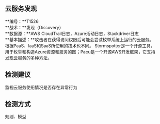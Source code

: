 ## 云服务发现  
**编号：**T1526  
**战术：**发现（Discovery）  
**数据源：**AWS CloudTrail日志，Azure活动日志，Stackdriver日志  
**基本描述：**攻击者在获得访问权限后可能会尝试枚举系统上运行的云服务。根据PaaS，IaaS和SaaS所使用的技术也不同。
Stormspotter是一个开源工具，用于枚举和构造Azure资源和服务的图；Pacu是一个开源AWS开发框架，它支持发现云服务的多种方法。  
## 检测建议  
监视云服务使用情况是否存在异常行为  
## 检测方式  
规则、模型